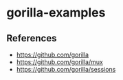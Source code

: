 # gorilla-examples

## References
- https://github.com/gorilla
- https://github.com/gorilla/mux
- https://github.com/gorilla/sessions

